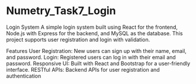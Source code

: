 # Numetry_Task7_Login
Login System
A simple login system built using React for the frontend, Node.js with Express for the backend, and MySQL as the database. 
This project supports user registration and login with validation.

Features
User Registration: New users can sign up with their name, email, and password.
Login: Registered users can log in with their email and password.
Responsive UI: Built with React and Bootstrap for a user-friendly interface.
RESTful APIs: Backend APIs for user registration and authentication
